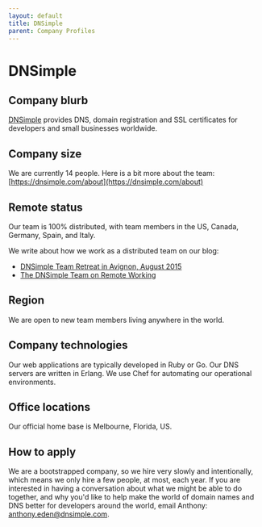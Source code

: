 ```yaml
---
layout: default
title: DNSimple
parent: Company Profiles
---
```


# DNSimple

## Company blurb

[DNSimple](https://dnsimple.com) provides DNS, domain registration and SSL certificates for developers and small businesses worldwide.

## Company size

We are currently 14 people. Here is a bit more about the team: [https://dnsimple.com/about](https://dnsimple.com/about)

## Remote status

Our team is 100% distributed, with team members in the US, Canada, Germany, Spain, and Italy.

We write about how we work as a distributed team on our blog:

- [DNSimple Team Retreat in Avignon, August 2015](http://blog.dnsimple.com/2015/09/retreat-avignon-august-2015/)
- [The DNSimple Team on Remote Working](http://blog.dnsimple.com/2015/04/the-dnsimple-team-on-remote-working/)

## Region

We are open to new team members living anywhere in the world.

## Company technologies

Our web applications are typically developed in Ruby or Go. Our DNS servers are written in Erlang. We use Chef for automating our operational environments.

## Office locations

Our official home base is Melbourne, Florida, US.

## How to apply

We are a bootstrapped company, so we hire very slowly and intentionally, which means we only hire a few people, at most, each year. If you are interested in having a conversation about what we might be able to do together, and why you'd like to help make the world of domain names and DNS better for developers around the world, email Anthony: [anthony.eden@dnsimple.com](mailto:anthony.eden@dnsimple.com).

